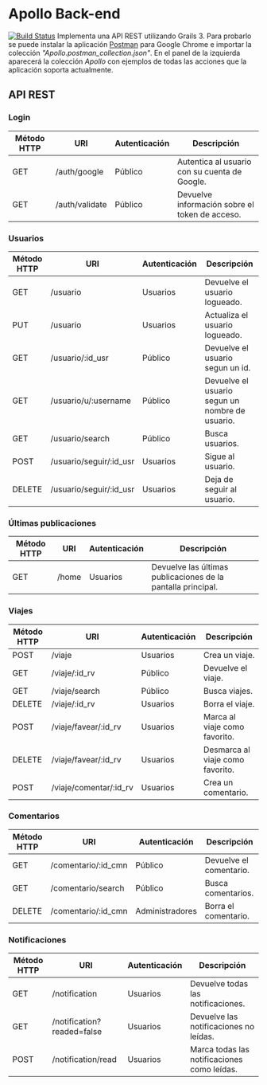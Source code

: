 # Apollo Back-end
[![Build Status](https://travis-ci.org/juanbono/apollo-grails.svg?branch=master)](https://travis-ci.org/juanbono/apollo-grails)
Implementa una API REST utilizando Grails 3. Para probarlo se puede instalar la aplicación [Postman](https://www.getpostman.com/) para Google Chrome e importar la colección *"Apollo.postman_collection.json"*. En el panel de la izquierda aparecerá la colección *Apollo* con ejemplos de todas las acciones que la aplicación soporta actualmente.

## API REST
### Login
Método HTTP | URI | Autenticación | Descripción
----------- | --- | ------------- | -----------
GET | /auth/google | Público | Autentica al usuario con su cuenta de Google.
GET | /auth/validate | Público | Devuelve información sobre el token de acceso.

### Usuarios
Método HTTP | URI | Autenticación | Descripción
----------- | --- | ------------- | -----------
GET | /usuario | Usuarios | Devuelve el usuario logueado.
PUT | /usuario | Usuarios | Actualiza el usuario logueado.
GET | /usuario/:id_usr | Público | Devuelve el usuario segun un id.
GET | /usuario/u/:username | Público | Devuelve el usuario segun un nombre de usuario.
GET | /usuario/search | Público | Busca usuarios.
POST | /usuario/seguir/:id_usr | Usuarios | Sigue al usuario.
DELETE | /usuario/seguir/:id_usr | Usuarios | Deja de seguir al usuario.

### Últimas publicaciones
Método HTTP | URI | Autenticación | Descripción
----------- | --- | ------------- | -----------
GET | /home | Usuarios | Devuelve las últimas publicaciones de la pantalla principal.

### Viajes
Método HTTP | URI | Autenticación | Descripción
----------- | --- | ------------- | -----------
POST | /viaje | Usuarios | Crea un viaje.
GET | /viaje/:id_rv | Público | Devuelve el viaje.
GET | /viaje/search | Público | Busca viajes.
DELETE | /viaje/:id_rv | Usuarios | Borra el viaje.
POST | /viaje/favear/:id_rv | Usuarios | Marca al viaje como favorito.
DELETE | /viaje/favear/:id_rv | Usuarios | Desmarca al viaje como favorito.
POST | /viaje/comentar/:id_rv | Usuarios | Crea un comentario.

### Comentarios
Método HTTP | URI | Autenticación | Descripción
----------- | --- | ------------- | -----------
GET | /comentario/:id_cmn | Público | Devuelve el comentario.
GET | /comentario/search | Público | Busca comentarios.
DELETE | /comentario/:id_cmn | Administradores | Borra el comentario.

### Notificaciones
Método HTTP | URI | Autenticación | Descripción
----------- | --- | ------------- | -----------
GET | /notification | Usuarios | Devuelve todas las notificaciones.
GET | /notification?readed=false | Usuarios | Devuelve las notificaciones no leídas.
POST | /notification/read | Usuarios | Marca todas las notificaciones como leídas.
